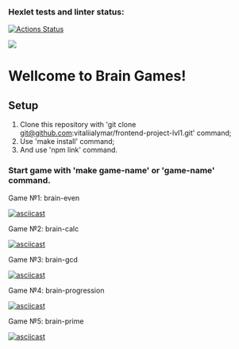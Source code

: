 ### Hexlet tests and linter status:
[![Actions Status](https://github.com/vitaliialymar/frontend-project-lvl1/workflows/hexlet-check/badge.svg)](https://github.com/vitaliialymar/frontend-project-lvl1/actions)

<a href="https://codeclimate.com/github/vitaliialymar/frontend-project-lvl1/maintainability"><img src="https://api.codeclimate.com/v1/badges/e2890269ea4bbd1094f2/maintainability" /></a>

<h1>Wellcome to Brain Games!</h1>

<h2>Setup</h2>

1. Clone this repository with 'git clone git@github.com:vitaliialymar/frontend-project-lvl1.git' command;
2. Use 'make install' command;
3. And use 'npm link' command.

<h3>Start game with 'make game-name' or 'game-name' command.</h3>

Game №1: brain-even

[![asciicast](https://asciinema.org/a/505862.svg)](https://asciinema.org/a/505862)

Game №2: brain-calc

[![asciicast](https://asciinema.org/a/506716.svg)](https://asciinema.org/a/506716)

Game №3: brain-gcd

[![asciicast](https://asciinema.org/a/506717.svg)](https://asciinema.org/a/506717)

Game №4: brain-progression

[![asciicast](https://asciinema.org/a/506718.svg)](https://asciinema.org/a/506718)

Game №5: brain-prime

[![asciicast](https://asciinema.org/a/506715.svg)](https://asciinema.org/a/506715)
